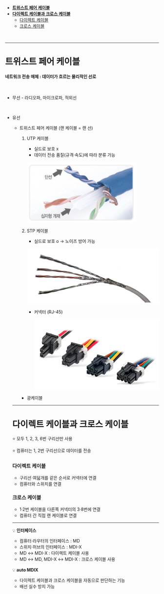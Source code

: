 - [**트위스트 페어 케이블**](#트위스트-페어-케이블)
- [**다이렉트 케이블과 크로스 케이블**](#다이렉트-케이블과-크로스-케이블)
    + [다이렉트 케이블](#다이렉트-케이블)
    + [크로스 케이블](#크로스-케이블)

<br>

---


# 트위스트 페어 케이블

#### 네트워크 전송 매체 : 데이터가 흐르는 물리적인 선로

<br>

- 무선
        - 라디오파, 마이크로파, 적외선

<br>

- 유선
    - 트위스트 페어 케이블 (랜 케이블 = 랜 선)
        1. UTP 케이블
            - 실드로 보호 x
            - 데이터 전송 품질(규격·속도)에 따라 분류 가능
                
            ![Untitled](./images/cable1.png)
                
        2. STP 케이블
            - 실드로 보호 o → 노이즈 방어 가능
                
            ![Untitled](./images/cable2.png)
                
            - 커넥터 (RJ-45)
                
                ![Untitled](./images/cable3.png)
                
        - 광케이블
    
    ---
    
    # 다이렉트 케이블과 크로스 케이블
    
    ⭐ 모두 1, 2, 3, 6번 구리선만 사용
    
    ⭐ 컴퓨터는 1, 2번 구리선으로 데이터를 전송
    
    ### 다이렉트 케이블
    
    - 구리선 여덟개를 같은 순서로 커넥터에 연결
    - 컴퓨터와 스위치를 연결
    
    ### 크로스 케이블
    
    - 1·2번 케이블을 다른쪽 커넥터의 3·8번에 연결
    - 컴퓨터 간 직접 랜 케이블로 연결
    
    ---
    
    <aside>
    💡 <b>인터페이스</b>
    
    - 컴퓨터·라우터의 인터페이스 : MD
    - 스위치·허브의 인터페이스 : MDI-X
    - MD ↔ MDI-X : 다이렉트 케이블 사용
    - MD ↔ MD, MDI-X ↔ MDI-X : 크로스 케이블 사용
    </aside>
    
    <br>

    <aside>
    💡 <b>auto MDIX</b>
    
    - 다이렉트 케이블과 크로스 케이블을 자동으로 판단하는 기능
    - 배선 실수 방지 가능
    
    </aside>
